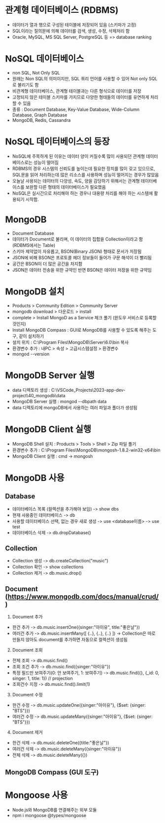 # 관계형 데이터베이스 (RDBMS)
* 데이터가 열과 행으로 구성된 테이블에 저장되어 있음 (스키마가 고정)
* SQL이라는 질의문에 의해 데이터를 검색, 생성, 수정, 삭제처리 함
* Oracle, MySQL, MS SQL Server, PostgreSQL 등
=> database ranking

# NoSQL 데이터베이스
* non SQL, Not Only SQL
* 원래는 Non SQL의 의미이지만, SQL 쿼리 언어를 사용할 수 있어 Not only SQL로 불리기도 함
* 비관계형 데이터베이스, 관계형 테이블과는 다른 형식으로 데이터를 저장
* 고정되지 않은 테이블 스키마를 가지므로 다양한 형태들의 데이터를 유연하게 처리할 수 있음
* 종류 : Document Database, Key-Value Database, Wide-Column Database, Graph Database
* MongoDB, Redis, Cassandra

# NoSQL 데이터베이스의 등장
* NoSQL에 주목하게 된 이유는 데이터 양이 커질수록 많이 사용되던 관계형 데이터베이스로는 성능이 떨어짐
* RDBMS의 경우 시스템의 신뢰도를 높이는데 필요한 장치를 많이 갖고 있으므로, SQL문을 읽어 처리하는데 많은 리소스를 사용하며 성능이 떨어지는 경우가 많았음
* 오늘날 사용되는 데이터의 다양성, 속도, 양을 감당하기 위해서는 관계형 데이터베이스를 보완할 다른 형태의 데이터베이스가 필요했음
* NoSQL은 실시간으로 처리해야 하는 경우나 대용량 처리를 해야 하는 시스템에 활용되기 시작함.

# MongoDB
* Document Database
* 데이터가 Document로 불리며, 이 데이터의 집합을 Collection이라고 함 (RDBMS에서는 Table)
* 스키마 제약없이 자유롭고, BSON(Binary JSON) 형태로 문서가 저장됨
* JSON에 비해 BSON은 프로토콜 헤더 정보들이 들어가 구문 해석이 더 빨리됨
* 공간은 BSON이 더 많은 공간을 차지함
* JSON은 데이터 전송을 위한 규약인 반면 BSON은 데이터 저장을 위한 규약임

# MongoDB 설치
* Products > Community Edition > Community Server
* mongodb download > 다운로드 > install
* complete > Install MongoD as a Service 체크 풀기 (윈도우 서비스로 등록할 것인지)
* Install MongoDB Compass : GUI로 MongoDB를 사용할 수 있도록 해주는 도구, 같이 설치하기
* 설치 위치 : C:\Program Files\MongoDB\Server\6.0\bin 복사
* 환경변수 추가 : 내PC > 속성 > 고급시스템설정 > 환경변수
* mongod --version

# MongoDB Server 실행
* data 디렉토리 생성 : C:\VSCode_Projects\2023-app-dev-project\40_mongodb\data
* MongoDB Server 실행 : mongod --dbpath data
* data 디렉토리에 mongoDB에서 사용하는 여러 파일과 폴더가 생성됨

# MongoDB Client 실행
* MongoDB Shell 설치 : Products > Tools > Shell > Zip 파일 풀기
* 환경변수 추가 : C:\Program Files\MongoDB\mongosh-1.8.2-win32-x64\bin
* MongoDB Client 실행 : cmd -> mongosh

# MongoDB 사용

## Database
- 데이터베이스 목록 (컬렉션을 추가해야 보임) -> show dbs
- 현재 사용중인 데이터베이스 -> db
- 사용할 데이터베이스 선택, 없는 경우 새로 생성 -> use <database이름> -> use test
- 데이터베이스 삭제 -> db.dropDatabase()

## Collection
- Collection 생성 -> db.createCollection("music")
- Collection 확인 -> show collections
- Collection 제거 -> db.music.drop()

## Document (https://www.mongodb.com/docs/manual/crud/)

1) Document 추가
- 한건 추가 -> db.music.insertOne({singer:"아이유", title:"좋은날"})
- 여러건 추가 -> db.music.insertMany([ {..}, {..}, {..} ])
-> Collection은 따로 만들지 않아도 document를 추가하면 자동으로 컬렉션이 생성됨

2) Document 조회
- 전체 조회 -> db.music.find()
- 조회 조건 추가 -> db.music.find({singer:"아이유"})
- 특정 필드만 보여주기(0: 안 보여주기, 1: 보여주기) -> db.music.find({}, {_id: 0, singer: 1, title: 1})  // projection
- 조회건수 지정 -> db.music.find().limit(1)

3) Document 수정
- 한건 수정 -> db.music.updateOne({singer:"아이유"}, {$set: {singer: "BTS"}})
- 여러건 수정 -> db.music.updateMany({singer:"아이유"}, {$set: {singer: "BTS"}})

4) Document 제거
- 한건 삭제 -> db.music.deleteOne({title:"좋은날"})
- 여러건 삭제 -> db.music.deleteMany({singer:"아이유"})
- 전체 삭제 -> db.music.deleteMany({})

## MongoDB Compass (GUI 도구)

# Mongoose 사용
- Node.js와 MongoDB를 연결해주는 외부 모듈
- npm i mongoose @types/mongoose